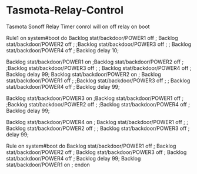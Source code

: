# Tasmota-Relay-Control
Tasmota Sonoff Relay Timer conrol will on off relay on boot

Rule1 
on system#boot do
Backlog  stat/backdoor/POWER1 off ; Backlog   stat/backdoor/POWER2 off ;
 ;Backlog   stat/backdoor/POWER3 off ;
 ; Backlog  stat/backdoor/POWER4 off ;
Backlog delay 10;

Backlog stat/backdoor/POWER1 on ;Backlog   stat/backdoor/POWER2 off ;
 ;Backlog   stat/backdoor/POWER3 off ;
 ; Backlog  stat/backdoor/POWER4 off ;
Backlog delay 99;
Backlog  stat/backdoor/POWER2 on ; Backlog  stat/backdoor/POWER1 off ;
 ;Backlog   stat/backdoor/POWER3 off ;
 ; Backlog  stat/backdoor/POWER4 off ;
Backlog  delay 99;

Backlog  stat/backdoor/POWER3 on ;Backlog   stat/backdoor/POWER1 off ;
 ;Backlog   stat/backdoor/POWER2 off ;
 ;Backlog   stat/backdoor/POWER4 off ;
Backlog  delay 99;

Backlog  stat/backdoor/POWER4 on ; Backlog   stat/backdoor/POWER1 off ;
 ; Backlog   stat/backdoor/POWER2 off ;
 ; Backlog   stat/backdoor/POWER3 off ;
delay 99;


Rule on system#boot do Backlog stat/backdoor/POWER1 off ;  Backlog  stat/backdoor/POWER2 off ; Backlog   stat/backdoor/POWER3 off ; Backlog  stat/backdoor/POWER4 off ; Backlog delay 99; Backlog stat/backdoor/POWER1 on ;   endon
